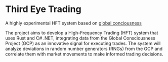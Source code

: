 # Third Eye Trading
A highly experimental HFT system based on [global conciousness](https://noosphere.princeton.edu/)

The project aims to develop a High-Frequency Trading (HFT) system that uses Rust and C# .NET, integrating data from the Global Consciousness Project (GCP) as an innovative signal for executing trades. The system will analyze deviations in random number generators (RNGs) from the GCP and correlate them with market movements to make informed trading decisions.

